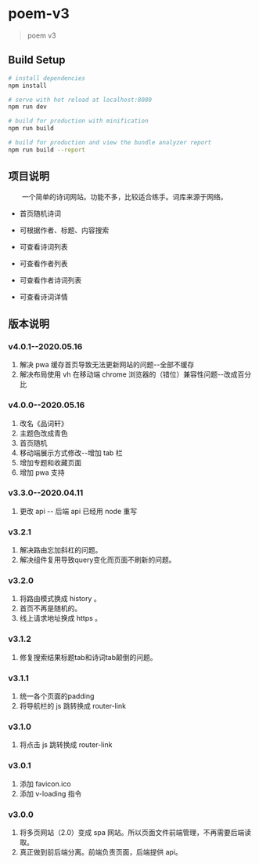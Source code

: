 # poem-v3

> poem v3

## Build Setup

``` bash
# install dependencies
npm install

# serve with hot reload at localhost:8080
npm run dev

# build for production with minification
npm run build

# build for production and view the bundle analyzer report
npm run build --report
```

## 项目说明

&emsp;&emsp;一个简单的诗词网站。功能不多，比较适合练手。词库来源于网络。

- 首页随机诗词

- 可根据作者、标题、内容搜索

- 可查看诗词列表

- 可查看作者列表

- 可查看作者诗词列表

- 可查看诗词详情

## 版本说明
### v4.0.1--2020.05.16
1. 解决 pwa 缓存首页导致无法更新网站的问题--全部不缓存
2. 解决布局使用 vh 在移动端 chrome 浏览器的（错位）兼容性问题--改成百分比

### v4.0.0--2020.05.16
1. 改名《品词轩》
2. 主题色改成青色
3. 首页随机
4. 移动端展示方式修改--增加 tab 栏
5. 增加专题和收藏页面
6. 增加 pwa 支持

### v3.3.0--2020.04.11
1. 更改 api -- 后端 api 已经用 node 重写

### v3.2.1
1. 解决路由忘加斜杠的问题。
2. 解决组件复用导致query变化而页面不刷新的问题。

### v3.2.0
1. 将路由模式换成 history 。
2. 首页不再是随机的。
3. 线上请求地址换成 https 。

### v3.1.2
1. 修复搜索结果标题tab和诗词tab颠倒的问题。

### v3.1.1
1. 统一各个页面的padding
2. 将导航栏的 js 跳转换成 router-link

### v3.1.0
1. 将点击 js 跳转换成 router-link

### v3.0.1
1. 添加 favicon.ico
2. 添加 v-loading 指令

### v3.0.0
1. 将多页网站（2.0）变成 spa 网站。所以页面文件前端管理，不再需要后端读取。
2. 真正做到前后端分离。前端负责页面，后端提供 api。